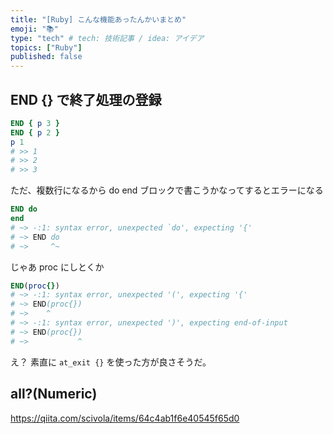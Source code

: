 ```yaml
---
title: "[Ruby] こんな機能あったんかいまとめ"
emoji: "📚"
type: "tech" # tech: 技術記事 / idea: アイデア
topics: ["Ruby"]
published: false
---
```


## END {} で終了処理の登録

```ruby
END { p 3 }
END { p 2 }
p 1
# >> 1
# >> 2
# >> 3
```

ただ、複数行になるから do end ブロックで書こうかなってするとエラーになる

```ruby
END do
end
# ~> -:1: syntax error, unexpected `do', expecting '{'
# ~> END do
# ~>     ^~
```

じゃあ proc にしとくか

```ruby
END(proc{})
# ~> -:1: syntax error, unexpected '(', expecting '{'
# ~> END(proc{})
# ~>    ^
# ~> -:1: syntax error, unexpected ')', expecting end-of-input
# ~> END(proc{})
# ~>           ^
```

え？
素直に `at_exit {}` を使った方が良さそうだ。

## all?(Numeric)

https://qiita.com/scivola/items/64c4ab1f6e40545f65d0
